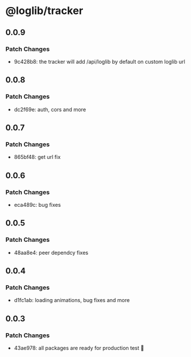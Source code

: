 # @loglib/tracker

## 0.0.9

### Patch Changes

- 9c428b8: the tracker will add /api/loglib by default on custom loglib url

## 0.0.8

### Patch Changes

- dc2f69e: auth, cors and more

## 0.0.7

### Patch Changes

- 865bf48: get url fix

## 0.0.6

### Patch Changes

- eca489c: bug fixes

## 0.0.5

### Patch Changes

- 48aa8e4: peer dependcy fixes

## 0.0.4

### Patch Changes

- d1fc1ab: loading animations, bug fixes and more

## 0.0.3

### Patch Changes

- 43ae978: all packages are ready for production test 🚀

